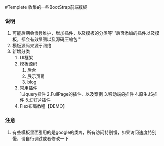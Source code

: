 #Templete
收集的一些BootStrap前端模板

### 说明
  1. 可能后期会慢慢维护，增加插件，以及模板的分类等'''后面添加的插件以及模板，都会有效果图以及源码压缩包'''
  2. 模板源码来源于网络
  3. 新增分类
      1. UI框架
      2. 模板源码
         1. 后台
         2. 展示页面
         3. blog
      3. 常用插件  
         1.Jquery插件
         2.FullPage的插件，以及案例
         3.移动端的插件
         4.原生JS插件
         5.幻灯片插件
      4. Flex布局教程【DEMO】

### 注意
  1. 有些模板里面引用的是google的类库，所有访问特别慢，如果访问速度特别慢，请自行调试或者修改一下
